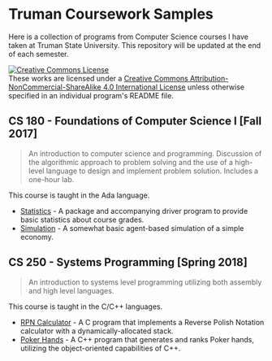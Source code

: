 # Truman Coursework Samples
Here is a collection of programs from Computer Science courses I have taken at Truman State University. This repository will be updated at the end of each semester.  

<a rel="license" href="http://creativecommons.org/licenses/by-nc-sa/4.0/"><img alt="Creative Commons License" style="border-width:0" src="https://i.creativecommons.org/l/by-nc-sa/4.0/88x31.png" /></a><br />These works are licensed under a <a rel="license" href="http://creativecommons.org/licenses/by-nc-sa/4.0/">Creative Commons Attribution-NonCommercial-ShareAlike 4.0 International License</a> unless otherwise specified in an individual program's README file.

## CS 180 - Foundations of Computer Science I [Fall 2017]
>An introduction to computer science and programming. Discussion of the algorithmic approach to problem solving and the use of a high-level language to design and implement problem solution. Includes a one-hour lab.  

This course is taught in the Ada language.

+ [Statistics](https://github.com/mrbmi513/truman-coursework-samples/tree/master/CS180/Statistics) - A package and accompanying driver program to provide basic statistics about course grades.  
+ [Simulation](https://github.com/mrbmi513/truman-coursework-samples/tree/master/CS180/Simulation) - A somewhat basic agent-based simulation of a simple economy.

## CS 250 - Systems Programming [Spring 2018]
>An introduction to systems level programming utilizing both assembly and high level languages.

This course is taught in the C/C++ languages.

+ [RPN Calculator](https://github.com/mrbmi513/truman-coursework-samples/tree/master/CS250/RPN_Calculator) - A C program that implements a Reverse Polish Notation calculator with a dynamically-allocated stack.
+ [Poker Hands](https://github.com/mrbmi513/truman-coursework-samples/tree/master/CS250/Poker_Hands) - A C++ program that generates and ranks Poker hands, utilizing the object-oriented capabilities of C++.  
